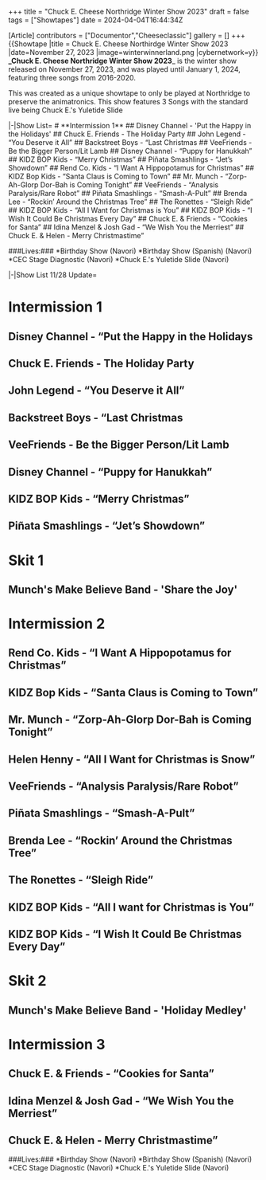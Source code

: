 +++
title = "Chuck E. Cheese Northridge Winter Show 2023"
draft = false
tags = ["Showtapes"]
date = 2024-04-04T16:44:34Z

[Article]
contributors = ["Documentor","Cheeseclassic"]
gallery = []
+++
{{Showtape
|title = Chuck E. Cheese Northirdge Winter Show 2023
|date=November 27, 2023
|image=winterwinnerland.png
|cybernetwork=y}}
**_Chuck E. Cheese Northridge Winter Show 2023**_ is the winter show released on November 27, 2023, and was played until January 1, 2024, featuring three songs from 2016-2020.

This was created as a unique showtape to only be played at Northridge to preserve the animatronics. This show features 3 Songs with the standard live being Chuck E.'s Yuletide Slide

<tabber>
|-|Show List=
# **Intermission 1**
## Disney Channel - 'Put the Happy in the Holidays'
## Chuck E. Friends - The Holiday Party
## John Legend - “You Deserve it All”
## Backstreet Boys - “Last Christmas
## VeeFriends - Be the Bigger Person/Lit Lamb
## Disney Channel - “Puppy for Hanukkah”
## KIDZ BOP Kids - “Merry Christmas”
## Piñata Smashlings - “Jet’s Showdown”
## Rend Co. Kids - “I Want A Hippopotamus for Christmas”
## KIDZ Bop Kids - “Santa Claus is Coming to Town”
## Mr. Munch - “Zorp-Ah-Glorp Dor-Bah is Coming Tonight”
## VeeFriends - “Analysis Paralysis/Rare Robot”
## Piñata Smashlings - “Smash-A-Pult”
## Brenda Lee - “Rockin’ Around the Christmas Tree”
## The Ronettes - “Sleigh Ride”
## KIDZ BOP Kids - “All I Want for Christmas is You”
## KIDZ BOP Kids - “I Wish It Could Be Christmas Every Day”
## Chuck E. & Friends - “Cookies for Santa”
## Idina Menzel & Josh Gad - “We Wish You the Merriest”
## Chuck E. & Helen - Merry Christmastime”

###Lives:###
*Birthday Show (Navori)
*Birthday Show (Spanish) (Navori)
*CEC Stage Diagnostic (Navori)
*Chuck E.'s Yuletide Slide (Navori)

|-|Show List 11/28 Update=
# **Intermission 1**
## Disney Channel - “Put the Happy in the Holidays
## Chuck E. Friends - The Holiday Party
## John Legend - “You Deserve it All”
## Backstreet Boys - “Last Christmas
## VeeFriends - Be the Bigger Person/Lit Lamb
## Disney Channel - “Puppy for Hanukkah”
## KIDZ BOP Kids - “Merry Christmas”
## Piñata Smashlings - “Jet’s Showdown”
# **Skit 1**
## Munch's Make Believe Band - 'Share the Joy'
# **Intermission 2**
## Rend Co. Kids - “I Want A Hippopotamus for Christmas”
## KIDZ Bop Kids - “Santa Claus is Coming to Town”
## Mr. Munch - “Zorp-Ah-Glorp Dor-Bah is Coming Tonight”
## Helen Henny - “All I Want for Christmas is Snow”
## VeeFriends - “Analysis Paralysis/Rare Robot”
## Piñata Smashlings - “Smash-A-Pult”
## Brenda Lee - “Rockin’ Around the Christmas Tree”
## The Ronettes - “Sleigh Ride”
## KIDZ BOP Kids - “All I want for Christmas is You”
## KIDZ BOP Kids - “I Wish It Could Be Christmas Every Day”
# **Skit 2**
## Munch's Make Believe Band - 'Holiday Medley'
# **Intermission 3**
## Chuck E. & Friends - “Cookies for Santa”
## Idina Menzel & Josh Gad - “We Wish You the Merriest”
## Chuck E. & Helen - Merry Christmastime”

###Lives:###
*Birthday Show (Navori)
*Birthday Show (Spanish) (Navori)
*CEC Stage Diagnostic (Navori)
*Chuck E.'s Yuletide Slide (Navori)
</tabber>
